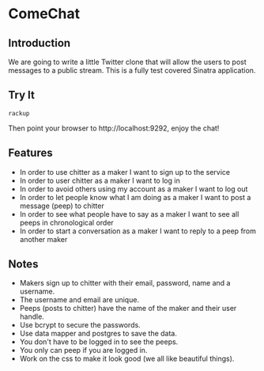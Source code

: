 # ComeChat

## Introduction

We are going to write a little Twitter clone that will allow the users to post messages to a public stream. This is a fully test covered Sinatra application.

## Try It

```
rackup
```

Then point your browser to http://localhost:9292, enjoy the chat!

## Features

* In order to use chitter as a maker I want to sign up to the service
* In order to user chitter as a maker I want to log in
* In order to avoid others using my account as a maker I want to log out
* In order to let people know what I am doing as a maker I want to post a message (peep) to chitter
* In order to see what people have to say as a maker I want to see all peeps in chronological order
* In order to start a conversation as a maker I want to reply to a peep from another maker

## Notes

* Makers sign up to chitter with their email, password, name and a username.
* The username and email are unique.
* Peeps (posts to chitter) have the name of the maker and their user handle.
* Use bcrypt to secure the passwords.
* Use data mapper and postgres to save the data.
* You don't have to be logged in to see the peeps.
* You only can peep if you are logged in.
* Work on the css to make it look good (we all like beautiful things).
